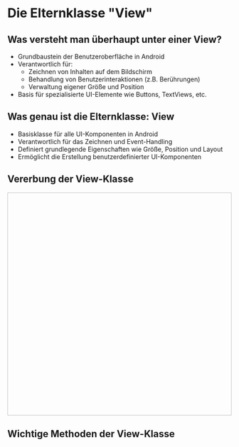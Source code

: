 # Die Elternklasse "View"


## Was versteht man überhaupt unter einer View? <!-- .element: class="fragment semi-fade-out shrink" style="" -->
- Grundbaustein der Benutzeroberfläche in Android <!-- .element: class="fragment fade-in-then-semi-out shrink fade-up" style="" -->
- Verantwortlich für: <!-- .element: class="fragment" style="" -->
  - Zeichnen von Inhalten auf dem Bildschirm <!-- .element: class="fragment fade-in-then-semi-out shrink fade-up" style="" -->
  - Behandlung von Benutzerinteraktionen (z.B. Berührungen) <!-- .element: class="fragment fade-in-then-semi-out shrink fade-up" style="" -->
  - Verwaltung eigener Größe und Position <!-- .element: class="fragment fade-in-then-semi-out shrink fade-up" style="" -->
- Basis für spezialisierte UI-Elemente wie Buttons, TextViews, etc. <!-- .element: class="fragment fade-in-then-semi-out shrink fade-up" style="" -->


## Was genau ist die Elternklasse: View <!-- .element: class="fragment semi-fade-out shrink" style="" -->
- Basisklasse für alle UI-Komponenten in Android <!-- .element: class="fragment fade-in-then-semi-out fade-up" style="" -->
- Verantwortlich für das Zeichnen und Event-Handling <!-- .element: class="fragment fade-in-then-semi-out shrink fade-up" style="" -->
- Definiert grundlegende Eigenschaften wie Größe, Position und Layout <!-- .element: class="fragment fade-in-then-semi-out shrink fade-up" style="" -->
- Ermöglicht die Erstellung benutzerdefinierter UI-Komponenten <!-- .element: class="fragment fade-in-then-semi-out shrink fade-up" style="" -->

## Vererbung der View-Klasse <!-- .element: class="fragment semi-fade-out shrink" style="" -->
<img data-src="./Slides/assets/Diagramm.svg"  height="500" width="1000"> <!-- .element: class="fragment fade-in" style="" -->

## Wichtige Methoden der View-Klasse <!-- .element: class="fragment semi-fade-out shrink" style="" -->
<pre>
    <code data-trim data-noescape data-line-numbers="1-2|4-5|7-12|14-15">
        <script type="text/template">
  /*View zeichnen */
  onDraw(Canvas canvas)
  
  /*Größe bestimmen */
  onMeasure(int widthMeasureSpec, int heightMeasureSpec)
  
  /*Positioniert Kinder */
  onLayout(
    boolean changed, 
    int left, int top, 
    int right, int bottom
    )
  
  /*Verarbeitet Touch-Events */
  `onTouchEvent(MotionEvent event)`
  </script>
</code></pre>
<!-- .element: class="fragment r-frame" style="" -->